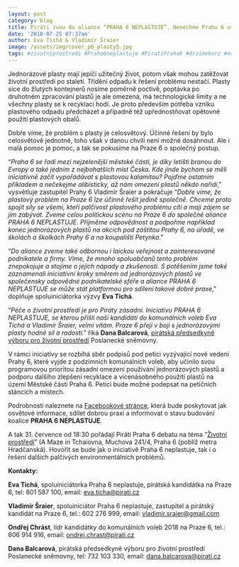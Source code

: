```yaml
---
layout: post
category: blog
title: Piráti zvou do aliance “PRAHA 6 NEPLASTUJE”. Nenechme Prahu 6 utopit v moři plastových odpadů!
date: '2018-07-25 07:37am'
author: Eva Tichá & Vladimír Šraier
image: /assets/img/cover_p6_plasty5.jpg
tags: #zivotniprostredi #Praha6neplastuje #PiratiPraha6 #drzimekurz #naprahuzmeny
---
```

Jednorázové plasty mají jepičí užitečný život, potom však mohou zatěžovat životní prostředí po staletí. Třídění odpadu k řešení problému nestačí. Plasty sice do žlutých kontejnerů nosíme poměrně poctivě, poptávka po druhotném zpracování plastů je ale omezená, má technologické limity a ne všechny plasty se k recyklaci hodí. Je proto především potřeba vzniku plastového odpadu předcházet a případně též upřednostňovat opětovné použití plastových obalů. 

Dobře víme, že problém s plasty je celosvětový. Účinné řešení by bylo celosvětově jednotné, toho však v danou chvíli není možné dosáhnout. Ale i malá pomoc je pomoc, a tak se pokusíme na Praze 6 o společný postup. 

“_Praha 6 se řadí mezi nejzelenější městské části, je díky letišti branou do Evropy a také jedním z nejbohatších míst Česka. Kde jinde bychom se měli iniciativně začít vypořádávat s plastovou kalamitou? Pojďme ostatním příkladem a nečekejme alibisticky, až nám omezení plastů někdo nařídí_,” vysvětluje zastupitel Prahy 6 Vladimír Šraier a pokračuje “_Dobře víme, že plastový problém na Praze 6 lze účinně řešit jedině společně. Chceme proto spojit síly se všemi, kteří palčivost plastového problému cítí a mají zájem se jím zabývat. Zveme celou politickou scénu  na Praze 6 do společné aliance PRAHA 6 NEPLASTUJE. Přijměme odpovědnost a podpořme například konec jednorázových plastů na akcích pod záštitou Prahy 6, na úřadě, ve školách a školkách Prahy 6 a na koupališti Petynka_.”

“_Do aliance zveme také odbornou i laickou veřejnost a zainteresované podnikatele a firmy. Víme, že mnoho spoluobčanů tento problém znepokojuje a stojíme o jejich nápady a zkušenosti. S potěšením jsme také zaznamenali iniciativní kroky směrem od jednorázových plastů ve společensky odpovědné podnikatelské sféře a aliance PRAHA 6 NEPLASTUJE se může stát platformou pro sdílení takové dobré praxe_,” doplňuje spoluiniciátorka výzvy **Eva Tichá**.

“_Péče o životní prostředí je pro Piráty zásadní. Iniciativu PRAHA 6 NEPLASTUJE, se kterou přišli naši kandidáti do komunálních voleb Eva Tichá a Vladimír Šraier, velmi vítám. Praze 6 přeji v boji s jednorázovými plasty hodně sil a radosti_.” říká **Dana Balcarová**, [pirátská předsedkyně výboru pro životní prostředí](https://www.pirati.cz/program/psp2017/zivotni-prostredi/) Poslanecké sněmovny.

V rámci iniciativy se rozbíhá sběr podpisů pod petici vyzývající nové vedení Prahy 6, které vyjde z podzimních komunálních voleb, aby učinilo svou programovou prioritou zásadní omezení používání jednorázových plastů a podporu dalšího zlepšení recyklace a vícenásobného použití plastů na území Městské části Praha 6. Petici bude možné podepsat na petičních stáncích a místech.

Podrobnosti naleznete na [Facebookové stránce](https://www.facebook.com/Praha6.neplastuje), která bude poskytovat jak osvětové informace, sdílet dobrou praxi a informovat o stavu budování koalice **PRAHA 6 NEPLASTUJE**.

A tak 31. července od 18:30 pořádají Piráti Praha 6 debatu na téma “[Životní prostředí](https://www.facebook.com/events/205706686811046/)” (A Maze in Tchaiovna, Muchova 241/4, Praha 6 (poblíž metra Hradčanská). Hovořit se bude jak o iniciativě Praha 6 neplastuje, tak i o řešení dalších palčivých environmentálních problémů.

**Kontakty:**

**Eva Tichá**, spoluiniciátorka Praha 6 neplastuje, pirátská kandidátka na Praze 6,  tel: 601 587 100, email: eva.ticha@pirati.cz

**Vladimír Šraier**, spoluiniciátor Praha 6 neplastuje,  zastupitel a pirátský kandidát na Praze 6, 
tel.: 602 276 999, email: vladimir.sraier@gmail.com 

**Ondřej Chrást**, lídr kandidátky do komunálních voleb 2018 na Praze 6, tel.: 606 914 916‬, 
email: ondrej.chrast@pirati.cz

**Dana Balcarová**, pirátská předsedkyně výboru pro životní prostředí Poslanecké sněmovny, 
tel: 732 103 330, email: dana.balcarova@pirati.cz
